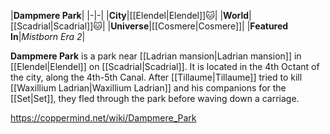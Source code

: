 |**Dampmere Park**|
|-|-|
|**City**|[[Elendel\|Elendel]]🐱︎|
|**World**|[[Scadrial\|Scadrial]]🐱︎|
|**Universe**|[[Cosmere\|Cosmere]]|
|**Featured In**|*Mistborn Era 2*|

**Dampmere Park** is a park near [[Ladrian mansion\|Ladrian mansion]] in [[Elendel\|Elendel]] on [[Scadrial\|Scadrial]].
It is located in the 4th Octant of the city, along the 4th-5th Canal.
After [[Tillaume\|Tillaume]] tried to kill [[Waxillium Ladrian\|Waxillium Ladrian]] and his companions for the [[Set\|Set]], they fled through the park before waving down a carriage.



https://coppermind.net/wiki/Dampmere_Park